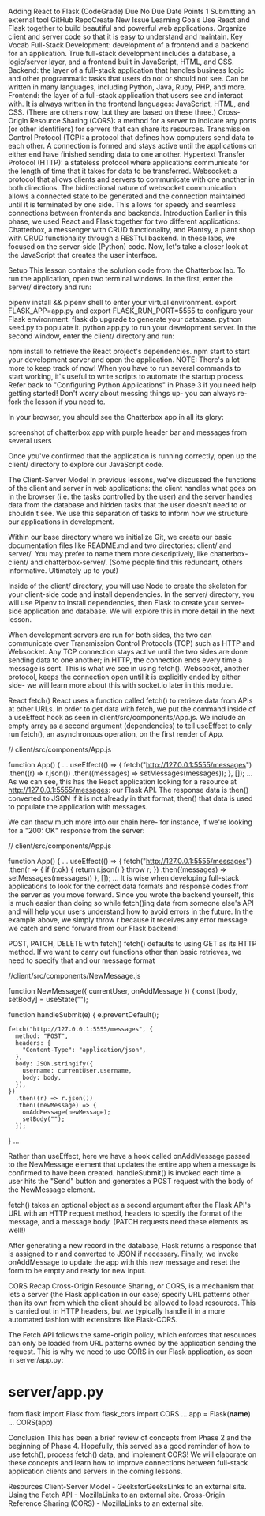 Adding React to Flask (CodeGrade)
Due No Due Date Points 1 Submitting an external tool
GitHub RepoCreate New Issue
Learning Goals
Use React and Flask together to build beautiful and powerful web applications.
Organize client and server code so that it is easy to understand and maintain.
Key Vocab
Full-Stack Development: development of a frontend and a backend for an application. True full-stack development includes a database, a logic/server layer, and a frontend built in JavaScript, HTML, and CSS.
Backend: the layer of a full-stack application that handles business logic and other programmatic tasks that users do not or should not see. Can be written in many languages, including Python, Java, Ruby, PHP, and more.
Frontend: the layer of a full-stack application that users see and interact with. It is always written in the frontend languages: JavaScript, HTML, and CSS. (There are others now, but they are based on these three.)
Cross-Origin Resource Sharing (CORS): a method for a server to indicate any ports (or other identifiers) for servers that can share its resources.
Transmission Control Protocol (TCP): a protocol that defines how computers send data to each other. A connection is formed and stays active until the applications on either end have finished sending data to one another.
Hypertext Transfer Protocol (HTTP): a stateless protocol where applications communicate for the length of time that it takes for data to be transferred.
Websocket: a protocol that allows clients and servers to communicate with one another in both directions. The bidirectional nature of websocket communication allows a connected state to be generated and the connection maintained until it is terminated by one side. This allows for speedy and seamless connections between frontends and backends.
Introduction
Earlier in this phase, we used React and Flask together for two different applications: Chatterbox, a messenger with CRUD functionality, and Plantsy, a plant shop with CRUD functionality through a RESTful backend. In these labs, we focused on the server-side (Python) code. Now, let's take a closer look at the JavaScript that creates the user interface.

Setup
This lesson contains the solution code from the Chatterbox lab. To run the application, open two terminal windows. In the first, enter the server/ directory and run:

pipenv install && pipenv shell to enter your virtual environment.
export FLASK_APP=app.py and export FLASK_RUN_PORT=5555 to configure your Flask environment.
flask db upgrade to generate your database.
python seed.py to populate it.
python app.py to run your development server.
In the second window, enter the client/ directory and run:

npm install to retrieve the React project's dependencies.
npm start to start your development server and open the application.
NOTE: There's a lot more to keep track of now! When you have to run several commands to start working, it's useful to write scripts to automate the startup process. Refer back to "Configuring Python Applications" in Phase 3 if you need help getting started! Don't worry about messing things up- you can always re-fork the lesson if you need to.

In your browser, you should see the Chatterbox app in all its glory:

screenshot of chatterbox app with purple header bar and messages from several
users

Once you've confirmed that the application is running correctly, open up the client/ directory to explore our JavaScript code.

The Client-Server Model
In previous lessons, we've discussed the functions of the client and server in web applications: the client handles what goes on in the browser (i.e. the tasks controlled by the user) and the server handles data from the database and hidden tasks that the user doesn't need to or shouldn't see. We use this separation of tasks to inform how we structure our applications in development.

Within our base directory where we initialize Git, we create our basic documentation files like README.md and two directories: client/ and server/. You may prefer to name them more descriptively, like chatterbox-client/ and chatterbox-server/. (Some people find this redundant, others informative. Ultimately up to you!)

Inside of the client/ directory, you will use Node to create the skeleton for your client-side code and install dependencies. In the server/ directory, you will use Pipenv to install dependencies, then Flask to create your server-side application and database. We will explore this in more detail in the next lesson.

When development servers are run for both sides, the two can communicate over Transmission Control Protocols (TCP) such as HTTP and Websocket. Any TCP connection stays active until the two sides are done sending data to one another; in HTTP, the connection ends every time a message is sent. This is what we see in using fetch(). Websocket, another protocol, keeps the connection open until it is explicitly ended by either side- we will learn more about this with socket.io later in this module.

React fetch()
React uses a function called fetch() to retrieve data from APIs at other URLs. In order to get data with fetch, we put the command inside of a useEffect hook as seen in client/src/components/App.js. We include an empty array as a second argument (dependencies) to tell useEffect to only run fetch(), an asynchronous operation, on the first render of App.

// client/src/components/App.js

function App() {
  ...
  useEffect(() => {
    fetch("http://127.0.0.1:5555/messages")
      .then((r) => r.json())
      .then((messages) => setMessages(messages));
  }, []);
  ...
As we can see, this has the React application looking for a resource at http://127.0.0.1:5555/messages: our Flask API. The response data is then() converted to JSON if it is not already in that format, then() that data is used to populate the application with messages.

We can throw much more into our chain here- for instance, if we're looking for a "200: OK" response from the server:

// client/src/components/App.js

function App() {
  ...
  useEffect(() => {
    fetch("http://127.0.0.1:5555/messages")
      .then(r => {
        if (r.ok) {
          return r.json()
        }
        throw r;
      })
      .then((messages) => setMessages(messages))
  }, []);
  ...
It is wise when developing full-stack applications to look for the correct data formats and response codes from the server as you move forward. Since you wrote the backend yourself, this is much easier than doing so while fetch()ing data from someone else's API and will help your users understand how to avoid errors in the future. In the example above, we simply throw r because it receives any error message we catch and send forward from our Flask backend!

POST, PATCH, DELETE with fetch()
fetch() defaults to using GET as its HTTP method. If we want to carry out functions other than basic retrieves, we need to specify that and our message format

//client/src/components/NewMessage.js

function NewMessage({ currentUser, onAddMessage }) {
  const [body, setBody] = useState("");

  function handleSubmit(e) {
    e.preventDefault();

    fetch("http://127.0.0.1:5555/messages", {
      method: "POST",
      headers: {
        "Content-Type": "application/json",
      },
      body: JSON.stringify({
        username: currentUser.username,
        body: body,
      }),
    })
      .then((r) => r.json())
      .then((newMessage) => {
        onAddMessage(newMessage);
        setBody("");
      });
  }
  ...

Rather than useEffect, here we have a hook called onAddMessage passed to the NewMessage element that updates the entire app when a message is confirmed to have been created. handleSubmit() is invoked each time a user hits the "Send" button and generates a POST request with the body of the NewMessage element.

fetch() takes an optional object as a second argument after the Flask API's URL with an HTTP request method, headers to specify the format of the message, and a message body. (PATCH requests need these elements as well!)

After generating a new record in the database, Flask returns a response that is assigned to r and converted to JSON if necessary. Finally, we invoke onAddMessage to update the app with this new message and reset the form to be empty and ready for new input.

CORS Recap
Cross-Origin Resource Sharing, or CORS, is a mechanism that lets a server (the Flask application in our case) specify URL patterns other than its own from which the client should be allowed to load resources. This is carried out in HTTP headers, but we typically handle it in a more automated fashion with extensions like Flask-CORS.

The Fetch API follows the same-origin policy, which enforces that resources can only be loaded from URL patterns owned by the application sending the request. This is why we need to use CORS in our Flask application, as seen in server/app.py:

# server/app.py

from flask import Flask
from flask_cors import CORS
...
app = Flask(__name__)
...
CORS(app)

Conclusion
This has been a brief review of concepts from Phase 2 and the beginning of Phase 4. Hopefully, this served as a good reminder of how to use fetch(), process fetch() data, and implement CORS! We will elaborate on these concepts and learn how to improve connections between full-stack application clients and servers in the coming lessons.

Resources
Client-Server Model - GeeksforGeeksLinks to an external site.
Using the Fetch API - MozillaLinks to an external site.
Cross-Origin Reference Sharing (CORS) - MozillaLinks to an external site.